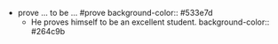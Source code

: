 - prove ... to be ... #prove
  background-color:: #533e7d
	- He proves himself to be an excellent student.
	  background-color:: #264c9b